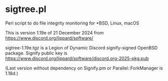 # sigtree.pl
Perl script to do file integrity monitoring for *BSD, Linux, macOS

This is version 1.19e of 21 December 2024 from https://www.discord.org/lippard/software/

sigtree-1.19e.tgz is a Legion of Dynamic Discord signify-signed OpenBSD package. Signify public key is https://www.discord.org/lippard/software/discord.org-2025-pkg.pub

(Last version without dependency on Signify.pm or Parallel::ForkManager is 1.18d.)
